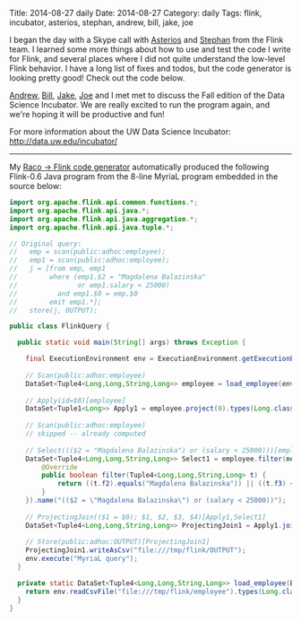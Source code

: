 Title: 2014-08-27 daily
Date: 2014-08-27
Category: daily
Tags: flink, incubator, asterios, stephan, andrew, bill, jake, joe

I began the day with a Skype call with [Asterios](http://www.user.tu-berlin.de/asteriosk/) and [Stephan](https://www.dima.tu-berlin.de/menue/staff/stephan_ewen/) from the Flink team. I learned some more things about how to use and test the code I write for Flink, and several places where I did not quite understand the low-level Flink behavior. I have a long list of fixes and todos, but the code generator is looking pretty good! Check out the code below.

[Andrew](https://twitter.com/7andrew7), [Bill](http://r.halper.in/coauth/billhowe), [Jake](http://r.halper.in/coauth/jakevdp), [Joe](https://sites.google.com/site/josephlhellerstein/) and I met met to discuss the Fall edition of the Data Science Incubator. We are really excited to run the program again, and we're hoping it will be productive and fun! 

For more information about the UW Data Science Incubator: <http://data.uw.edu/incubator/>

-----------
My [Raco → Flink code generator](https://github.com/uwescience/raco/blob/d0ea4720271756be9cbf8ecbab4515cab0d17f09/raco/language/flink/test_flink.py#L142) automatically produced the following Flink-0.6 Java program from the 8-line MyriaL program embedded in the source below:

```java
import org.apache.flink.api.common.functions.*;
import org.apache.flink.api.java.*;
import org.apache.flink.api.java.aggregation.*;
import org.apache.flink.api.java.tuple.*;

// Original query:
//   emp = scan(public:adhoc:employee);
//   emp1 = scan(public:adhoc:employee);
//   j = [from emp, emp1
//        where (emp1.$2 = "Magdalena Balazinska"
//               or emp1.salary < 25000)
//          and emp1.$0 = emp.$0
//        emit emp1.*];
//   store(j, OUTPUT);

public class FlinkQuery {

  public static void main(String[] args) throws Exception {

    final ExecutionEnvironment env = ExecutionEnvironment.getExecutionEnvironment();
    
    // Scan(public:adhoc:employee)
    DataSet<Tuple4<Long,Long,String,Long>> employee = load_employee(env);
    
    // Apply(id=$0)[employee]
    DataSet<Tuple1<Long>> Apply1 = employee.project(0).types(Long.class);
    
    // Scan(public:adhoc:employee)
    // skipped -- already computed
    
    // Select((($2 = "Magdalena Balazinska") or (salary < 25000)))[employee]
    DataSet<Tuple4<Long,Long,String,Long>> Select1 = employee.filter(new FilterFunction<Tuple4<Long,Long,String,Long>>() {
        @Override
        public boolean filter(Tuple4<Long,Long,String,Long> t) {
            return ((t.f2).equals("Magdalena Balazinska")) || ((t.f3) < (25000L));
        }
    }).name("(($2 = \"Magdalena Balazinska\") or (salary < 25000))");
    
    // ProjectingJoin(($1 = $0); $1, $2, $3, $4)[Apply1,Select1]
    DataSet<Tuple4<Long,Long,String,Long>> ProjectingJoin1 = Apply1.joinWithHuge(Select1).where(0).equalTo(0).projectSecond(0,1,2,3).types(Long.class,Long.class,String.class,Long.class);
    
    // Store(public:adhoc:OUTPUT)[ProjectingJoin1]
    ProjectingJoin1.writeAsCsv("file:///tmp/flink/OUTPUT");
    env.execute("MyriaL query");
  }

  private static DataSet<Tuple4<Long,Long,String,Long>> load_employee(ExecutionEnvironment env) {
    return env.readCsvFile("file:///tmp/flink/employee").types(Long.class,Long.class,String.class,Long.class);
  }
}
```

